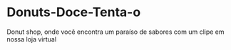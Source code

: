 # Donuts-Doce-Tenta-o
Donut shop, onde você encontra um paraíso de sabores com um clipe em nossa loja virtual
